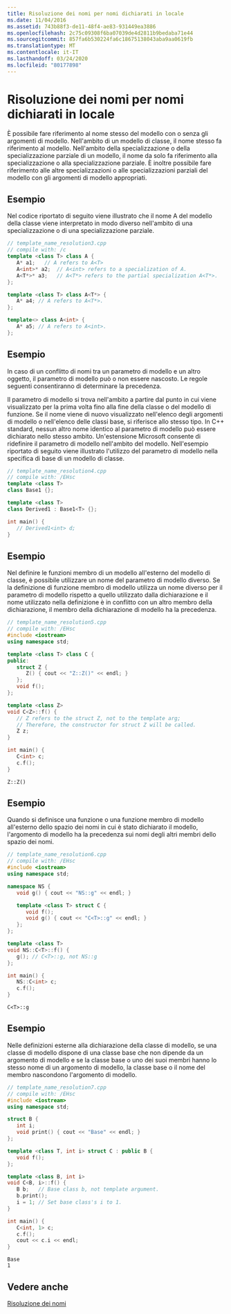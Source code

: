 ```yaml
---
title: Risoluzione dei nomi per nomi dichiarati in locale
ms.date: 11/04/2016
ms.assetid: 743b88f3-de11-48f4-ae83-931449ea3886
ms.openlocfilehash: 2c75c09308f6ba07039de4d2811b9bedaba71e44
ms.sourcegitcommit: 857fa6b530224fa6c18675138043aba9aa0619fb
ms.translationtype: MT
ms.contentlocale: it-IT
ms.lasthandoff: 03/24/2020
ms.locfileid: "80177898"
---
```

# <a name="name-resolution-for-locally-declared-names"></a>Risoluzione dei nomi per nomi dichiarati in locale

È possibile fare riferimento al nome stesso del modello con o senza gli argomenti di modello. Nell'ambito di un modello di classe, il nome stesso fa riferimento al modello. Nell'ambito della specializzazione o della specializzazione parziale di un modello, il nome da solo fa riferimento alla specializzazione o alla specializzazione parziale. È inoltre possibile fare riferimento alle altre specializzazioni o alle specializzazioni parziali del modello con gli argomenti di modello appropriati.

## <a name="example"></a>Esempio

Nel codice riportato di seguito viene illustrato che il nome A del modello della classe viene interpretato in modo diverso nell'ambito di una specializzazione o di una specializzazione parziale.

```cpp
// template_name_resolution3.cpp
// compile with: /c
template <class T> class A {
   A* a1;   // A refers to A<T>
   A<int>* a2;  // A<int> refers to a specialization of A.
   A<T*>* a3;   // A<T*> refers to the partial specialization A<T*>.
};

template <class T> class A<T*> {
   A* a4; // A refers to A<T*>.
};

template<> class A<int> {
   A* a5; // A refers to A<int>.
};
```

## <a name="example"></a>Esempio

In caso di un conflitto di nomi tra un parametro di modello e un altro oggetto, il parametro di modello può o non essere nascosto. Le regole seguenti consentiranno di determinare la precedenza.

Il parametro di modello si trova nell'ambito a partire dal punto in cui viene visualizzato per la prima volta fino alla fine della classe o del modello di funzione. Se il nome viene di nuovo visualizzato nell'elenco degli argomenti di modello o nell'elenco delle classi base, si riferisce allo stesso tipo. In C++ standard, nessun altro nome identico al parametro di modello può essere dichiarato nello stesso ambito. Un'estensione Microsoft consente di ridefinire il parametro di modello nell'ambito del modello. Nell'esempio riportato di seguito viene illustrato l'utilizzo del parametro di modello nella specifica di base di un modello di classe.

```cpp
// template_name_resolution4.cpp
// compile with: /EHsc
template <class T>
class Base1 {};

template <class T>
class Derived1 : Base1<T> {};

int main() {
   // Derived1<int> d;
}
```

## <a name="example"></a>Esempio

Nel definire le funzioni membro di un modello all'esterno del modello di classe, è possibile utilizzare un nome del parametro di modello diverso. Se la definizione di funzione membro di modello utilizza un nome diverso per il parametro di modello rispetto a quello utilizzato dalla dichiarazione e il nome utilizzato nella definizione è in conflitto con un altro membro della dichiarazione, il membro della dichiarazione di modello ha la precedenza.

```cpp
// template_name_resolution5.cpp
// compile with: /EHsc
#include <iostream>
using namespace std;

template <class T> class C {
public:
   struct Z {
      Z() { cout << "Z::Z()" << endl; }
   };
   void f();
};

template <class Z>
void C<Z>::f() {
   // Z refers to the struct Z, not to the template arg;
   // Therefore, the constructor for struct Z will be called.
   Z z;
}

int main() {
   C<int> c;
   c.f();
}
```

```Output
Z::Z()
```

## <a name="example"></a>Esempio

Quando si definisce una funzione o una funzione membro di modello all'esterno dello spazio dei nomi in cui è stato dichiarato il modello, l'argomento di modello ha la precedenza sui nomi degli altri membri dello spazio dei nomi.

```cpp
// template_name_resolution6.cpp
// compile with: /EHsc
#include <iostream>
using namespace std;

namespace NS {
   void g() { cout << "NS::g" << endl; }

   template <class T> struct C {
      void f();
      void g() { cout << "C<T>::g" << endl; }
   };
};

template <class T>
void NS::C<T>::f() {
   g(); // C<T>::g, not NS::g
};

int main() {
   NS::C<int> c;
   c.f();
}
```

```Output
C<T>::g
```

## <a name="example"></a>Esempio

Nelle definizioni esterne alla dichiarazione della classe di modello, se una classe di modello dispone di una classe base che non dipende da un argomento di modello e se la classe base o uno dei suoi membri hanno lo stesso nome di un argomento di modello, la classe base o il nome del membro nascondono l'argomento di modello.

```cpp
// template_name_resolution7.cpp
// compile with: /EHsc
#include <iostream>
using namespace std;

struct B {
   int i;
   void print() { cout << "Base" << endl; }
};

template <class T, int i> struct C : public B {
   void f();
};

template <class B, int i>
void C<B, i>::f() {
   B b;   // Base class b, not template argument.
   b.print();
   i = 1; // Set base class's i to 1.
}

int main() {
   C<int, 1> c;
   c.f();
   cout << c.i << endl;
}
```

```Output
Base
1
```

## <a name="see-also"></a>Vedere anche

[Risoluzione dei nomi](../cpp/templates-and-name-resolution.md)

